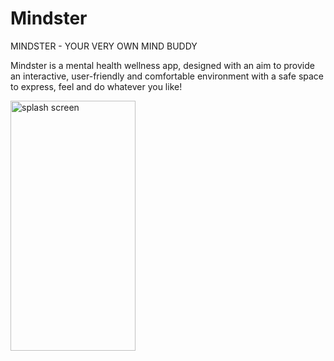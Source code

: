 # Mindster
MINDSTER - YOUR VERY OWN MIND BUDDY

Mindster is a mental health wellness app, designed with an aim to provide an interactive, user-friendly and comfortable environment with a safe space to express, feel and do whatever you like!

<img src="https://user-images.githubusercontent.com/66664643/173538628-31167e42-257f-4402-8f40-c1f2caae54e0.png" alt="splash screen" width="200" height="400">
